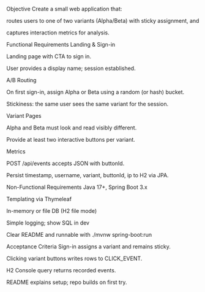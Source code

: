 Objective
Create a small web application that:

routes users to one of two variants (Alpha/Beta) with sticky assignment, and

captures interaction metrics for analysis.

Functional Requirements
Landing & Sign-in

Landing page with CTA to sign in.

User provides a display name; session established.

A/B Routing

On first sign-in, assign Alpha or Beta using a random (or hash) bucket.

Stickiness: the same user sees the same variant for the session.

Variant Pages

Alpha and Beta must look and read visibly different.

Provide at least two interactive buttons per variant.

Metrics

POST /api/events accepts JSON with buttonId.

Persist timestamp, username, variant, buttonId, ip to H2 via JPA.

Non-Functional Requirements
Java 17+, Spring Boot 3.x

Templating via Thymeleaf

In-memory or file DB (H2 file mode)

Simple logging; show SQL in dev

Clear README and runnable with ./mvnw spring-boot:run

Acceptance Criteria
Sign-in assigns a variant and remains sticky.

Clicking variant buttons writes rows to CLICK_EVENT.

H2 Console query returns recorded events.

README explains setup; repo builds on first try.
